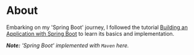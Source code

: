 # About

  Embarking on my 'Spring Boot' journey, I followed the tutorial [Building an Application with Spring Boot](https://spring.io/guides/gs/spring-boot/) to learn its basics and implementation.

  ***Note:** 'Spring Boot' implemented with `Maven` here.*

